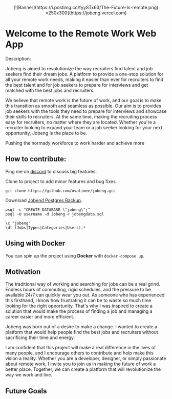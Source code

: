 <p align="center">
[![Banner](https://i.postimg.cc/fyySTx63/The-Future-Is-remote.png) =250x300](https://jobeng.vercel.com)
</p>

# Welcome to the Remote Work Web App

Description:

Jobeng is aimed to revolutionize the way recruiters find talent and job seekers find their dream jobs.
A platform to provide a one-stop solution for all your remote work needs,
making it easier than ever for recruiters to find the best talent and for job seekers to prepare for interviews and get matched with the best jobs and recruiters.

We believe that remote work is the future of work, and our goal is to make this transition as smooth and seamless as possible.
Our aim is to provides job seekers with the tools they need to prepare for interviews and showcase their skills to recruiters.
At the same time, making the recruiting process easy for recruiters, no matter where they are located.
Whether you're a recruiter looking to expand your team or a job seeker looking for your next opportunity, Jobeng is the place to be.

Pushing the normady workforce to work harder and achieve more

## How to contribute:

Ping me on [discord]() to discuss big features.

Clone to project to add minor features and bug fixes.

```
git clone https://github.com/ovatimee/jobeng.git

```
Download [Jobend Postgres Backup]().

```
psql -c "CREATE DATABASE \"jobeng\";"
psql -U username -d Jobeng < jobengdata.sql
```

```
\c "jobeng"
\dt (Jobs|Types|Categories|Users).*
```
## Using with Docker

You can spin up the project using **Docker** with `docker-compose up`.

## Motivation

The traditional way of working and searching for jobs can be a real grind. Endless hours of commuting, rigid schedules, and the pressure to be available 24/7 can quickly wear you out. 
As someone who has experienced this firsthand, I know how frustrating it can be to waste so much time looking for the right opportunity.
That's why I was inspired to create a solution that would make the process of finding a job and managing a career easier and more efficient.

Jobeng was born out of a desire to make a change. I wanted to create a platform that would help people find the best jobs and recruiters without sacrificing their time and energy. 

I am confident that this project will make a real difference in the lives of many people, and I encourage others to contribute and help make this vision a reality. 
Whether you are a developer, designer, or simply passionate about remote work, I invite you to join us in making the future of work a better place. 
Together, we can create a platform that will revolutionize the way we work and live.

## Future Goals
